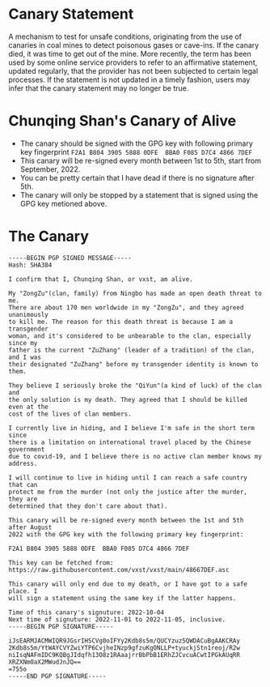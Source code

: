 # Canary Statement

A mechanism to test for unsafe conditions, originating from the use of canaries in coal mines to detect poisonous gases or cave-ins. If the canary died, it was time to get out of the mine. More recently, the term has been used by some online service providers to refer to an affirmative statement, updated regularly, that the provider has not been subjected to certain legal processes. If the statement is not updated in a timely fashion, users may infer that the canary statement may no longer be true.


# Chunqing Shan's Canary of Alive

 * The canary should be signed with the GPG key with following primary key fingerprint
 ```F2A1 B804 3905 5888 0DFE  BBA0 F085 D7C4 4866 7DEF```
 * This canary will be re-signed every month between 1st to 5th, start from September, 2022.
 * You can be pretty certain that I have dead if there is no signature after 5th.
 * The canary will only be stopped by a statement that is signed using the GPG key metioned above.


# The Canary

```
-----BEGIN PGP SIGNED MESSAGE-----
Hash: SHA384

I confirm that I, Chunqing Shan, or vxst, am alive.

My "ZongZu"(clan, family) from Ningbo has made an open death threat to me.
There are about 170 men worldwide in my "ZongZu", and they agreed unanimously
to kill me. The reason for this death threat is because I am a transgender
woman, and it's considered to be unbearable to the clan, especially since my
father is the current "ZuZhang" (leader of a tradition) of the clan, and I was
their designated "ZuZhang" before my transgender identity is known to them.

They believe I seriously broke the "QiYun"(a kind of luck) of the clan and
the only solution is my death. They agreed that I should be killed even at the
cost of the lives of clan members.

I currently live in hiding, and I believe I'm safe in the short term since
there is a limitation on international travel placed by the Chinese government
due to covid-19, and I believe there is no active clan member knows my
address.

I will continue to live in hiding until I can reach a safe country that can
protect me from the murder (not only the justice after the murder, they are
determined that they don't care about that).

This canary will be re-signed every month between the 1st and 5th after August
2022 with the GPG key with the following primary key fingerprint:

F2A1 B804 3905 5888 0DFE  BBA0 F085 D7C4 4866 7DEF

This key can be fetched from:
https://raw.githubusercontent.com/vxst/vxst/main/48667DEF.asc

This canary will only end due to my death, or I have got to a safe place. I
will sign a statement using the same key if the latter happens.

Time of this canary's signuture: 2022-10-04
Next time of signuture: 2022-11-01 to 2022-11-05, inclusive.
-----BEGIN PGP SIGNATURE-----

iJsEARMJACMWIQR9JGsrIHSCVg0oIFYy2Kdb8s5m/QUCYzuz5QWDACuBgAAKCRAy
2Kdb8s5m/YtWAYCVYZwiYTP6CvjheINzp9gfzuKgONLLP+tyuckjStn1reoj/R2w
niIsqNAFmIDC9KQBgJIdqfh13O8z1RAaajrrBbPbB1ERhZJCvcuACwtIPGkAUqRR
XRZXNm0aX2MWudJnJQ==
=755o
-----END PGP SIGNATURE-----
```
